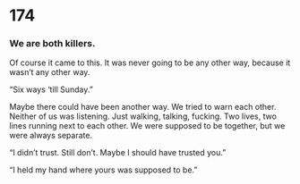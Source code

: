 # 174

### We are both killers.

Of course it came to this. It was never going to be any other way, because it wasn’t any other way.

“Six ways ‘till Sunday.”

Maybe there could have been another way. We tried to warn each other. Neither of us was listening. Just walking, talking, fucking. Two lives, two lines running next to each other. We were supposed to be together, but we were always separate.

“I didn’t trust. Still don’t. Maybe I should have trusted you.”

“I held my hand where yours was supposed to be.”